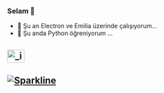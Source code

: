 ### Selam 👋



- 🔭 Şu an Electron ve Emilia üzerinde çalışıyorum...
- 🌱 Şu anda Python öğreniyorum ...

<a href="https://instagram.com/_ig.talha35" target="blank"><img align="center" src="https://raw.githubusercontent.com/rahuldkjain/github-profile-readme-generator/master/src/images/icons/Social/instagram.svg" alt="_ig.talha35" height="30" width="40" /></a>
---
[![Sparkline](https://stars.medv.io/Naereen/badges.svg)](https://stars.medv.io/AnossaTG)
---



